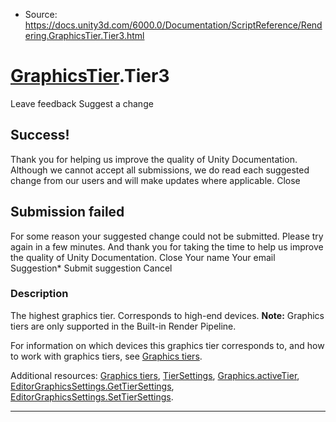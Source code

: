 * Source: https://docs.unity3d.com/6000.0/Documentation/ScriptReference/Rendering.GraphicsTier.Tier3.html

#  [GraphicsTier](https://docs.unity3d.com/6000.0/Documentation/ScriptReference/Rendering.GraphicsTier.html).Tier3
Leave feedback
Suggest a change
## Success!
Thank you for helping us improve the quality of Unity Documentation. Although we cannot accept all submissions, we do read each suggested change from our users and will make updates where applicable.
Close
## Submission failed
For some reason your suggested change could not be submitted. Please <a>try again</a> in a few minutes. And thank you for taking the time to help us improve the quality of Unity Documentation.
Close
Your name Your email Suggestion* Submit suggestion
Cancel
### Description
The highest graphics tier. Corresponds to high-end devices.
**Note:** Graphics tiers are only supported in the Built-in Render Pipeline.  
  
For information on which devices this graphics tier corresponds to, and how to work with graphics tiers, see [Graphics tiers](https://docs.unity3d.com/6000.0/Documentation/Manual/graphics-tiers.html).  
  
Additional resources: [Graphics tiers](https://docs.unity3d.com/6000.0/Documentation/Manual/graphics-tiers.html), [TierSettings](https://docs.unity3d.com/6000.0/Documentation/ScriptReference/Rendering.TierSettings.html), [Graphics.activeTier](https://docs.unity3d.com/6000.0/Documentation/ScriptReference/Graphics-activeTier.html), [EditorGraphicsSettings.GetTierSettings](https://docs.unity3d.com/6000.0/Documentation/ScriptReference/Rendering.EditorGraphicsSettings.GetTierSettings.html), [EditorGraphicsSettings.SetTierSettings](https://docs.unity3d.com/6000.0/Documentation/ScriptReference/Rendering.EditorGraphicsSettings.SetTierSettings.html).
* * *
